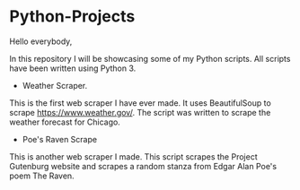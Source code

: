 # Python-Projects

Hello everybody, 

In this repository I will be showcasing some of my Python scripts. 
All scripts have been written using Python 3.

- Weather Scraper.

This is the first web scraper I have ever made. It uses BeautifulSoup to scrape https://www.weather.gov/. The script was written to scrape the weather forecast for Chicago.

- Poe's Raven Scrape

This is another web scraper I made. This script scrapes the Project Gutenburg website and scrapes a random stanza from Edgar Alan Poe's poem The Raven.

